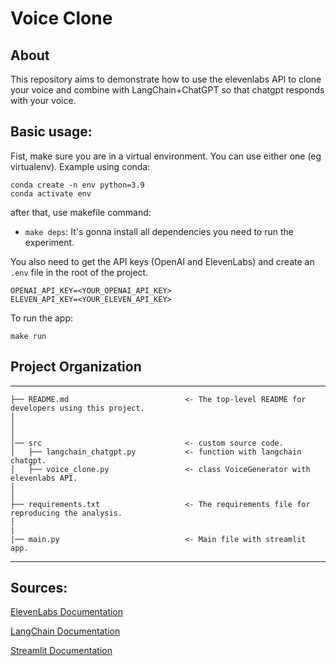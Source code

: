 # Voice Clone

## About
This repository aims to demonstrate how to use the elevenlabs API to clone your voice and combine with LangChain+ChatGPT so that chatgpt responds with your voice.

## Basic usage:

Fist, make sure you are in a virtual environment. You can use either one (eg virtualenv). Example using conda:

```
conda create -n env python=3.9
conda activate env
```

after that, use makefile command:
* `make deps`: It's gonna install all dependencies you need to run the experiment.

You also need to get the API keys (OpenAI and ElevenLabs) and create an `.env` file in the root of the project.
 ```
OPENAI_API_KEY=<YOUR_OPENAI_API_KEY>
ELEVEN_API_KEY=<YOUR_ELEVEN_API_KEY>
```

To run the app:
```
make run
``````


## Project Organization
------------

    ├── README.md                          <- The top-level README for developers using this project.
    │
    │   
    │
    │── src                                <- custom source code.
    │   ├── langchain_chatgpt.py           <- function with langchain chatgpt.
    │   ├── voice_clone.py                 <- class VoiceGenerator with elevenlabs API.
    │
    │
    ├── requirements.txt                   <- The requirements file for reproducing the analysis.
    │
    |
    |── main.py                            <- Main file with streamlit app.

--------

## Sources:


<a href="https://docs.elevenlabs.io/api-reference/quick-start/introduction">ElevenLabs Documentation</a>

<a href="https://python.langchain.com/docs/get_started/introduction">LangChain Documentation</a>

<a href="https://docs.streamlit.io/library/get-started">Streamlit Documentation</a>
